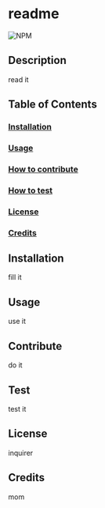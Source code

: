 # readme
  ![NPM](https://img.shields.io/npm/l/inquirer)
  ## Description
  read it
  ## Table of Contents
  ### [Installation](#installation)
  ### [Usage](#usage)
  ### [How to contribute](#contribute)
  ### [How to test](#test)
  ### [License](#license)
  ### [Credits](#credits)
  ## Installation
  fill it
  ## Usage
  use it
  ## Contribute
  do it
  ## Test
  test it
  ## License
  inquirer
  ## Credits
  mom
